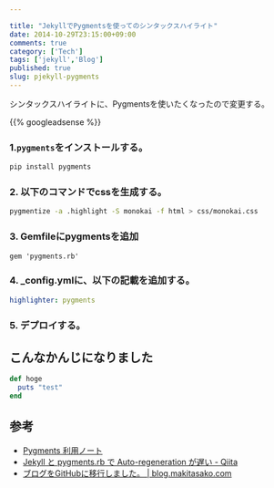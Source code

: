 ```yaml
---

title: "JekyllでPygmentsを使ってのシンタックスハイライト"
date: 2014-10-29T23:15:00+09:00
comments: true
category: ['Tech']
tags: ['jekyll','Blog']
published: true
slug: pjekyll-pygments
---
```


シンタックスハイライトに、Pygmentsを使いたくなったので変更する。



{{% googleadsense %}}

### 1.`pygments`をインストールする。

```bash
pip install pygments
```

### 2. 以下のコマンドでcssを生成する。

```bash
pygmentize -a .highlight -S monokai -f html > css/monokai.css
```

### 3. Gemfileにpygmentsを追加

```
gem 'pygments.rb'
```

### 4. _config.ymlに、以下の記載を追加する。

```yaml
highlighter: pygments
```

### 5. デプロイする。



## こんなかんじになりました

```ruby
def hoge
  puts "test"
end
```


## 参考
- [Pygments 利用ノート](http://www.geocities.jp/showa_yojyo/note/python-pygments.html)
- [Jekyll と pygments.rb で Auto-regeneration が遅い - Qiita](http://qiita.com/tachesimazzoca/items/e175035e2e8e5369029e)
- [ブログをGitHubに移行しました。 | blog.makitasako.com](http://blog.makitasako.com/posts/2013-04-13-makingmyblog/)
